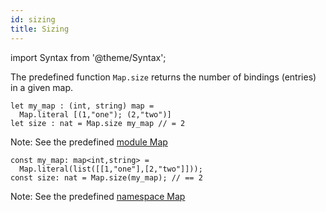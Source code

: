```yaml
---
id: sizing
title: Sizing
---
```


import Syntax from '@theme/Syntax';

The predefined function `Map.size` returns the number of bindings
(entries) in a given map.

<Syntax syntax="cameligo">

```cameligo group=map_size
let my_map : (int, string) map =
  Map.literal [(1,"one"); (2,"two")]
let size : nat = Map.size my_map // = 2
```
Note: See the predefined
[module Map](../reference/map-reference)

</Syntax>

<Syntax syntax="jsligo">

```jsligo group=map_size
const my_map: map<int,string> =
  Map.literal(list([[1,"one"],[2,"two"]]));
const size: nat = Map.size(my_map); // == 2
```

Note: See the predefined
[namespace Map](../reference/map-reference)

</Syntax>
